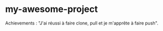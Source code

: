 # my-awesome-project

<!-- This awesome project is created to experiment git notions like clone, push and pull-->

Achievements :
"J'ai réussi à faire clone, pull et je m'apprête à faire push".
